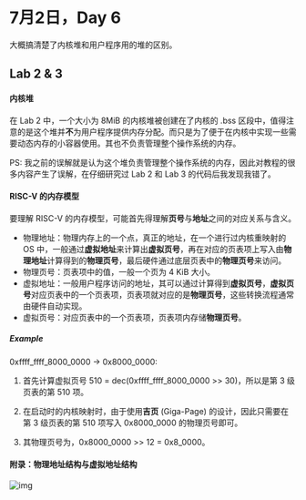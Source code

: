 # 7月2日，Day 6

大概搞清楚了内核堆和用户程序用的堆的区别。

## Lab 2 & 3

#### 内核堆

在 Lab 2 中，一个大小为 8MiB 的内核堆被创建在了内核的 .bss 区段中，值得注意的是这个堆并**不**为用户程序提供内存分配。而只是为了便于在内核中实现一些需要动态内存的小容器使用。其也不负责管理整个操作系统的内存。

PS: 我之前的误解就是认为这个堆负责管理整个操作系统的内存，因此对教程的很多内容产生了误解，在仔细研究过 Lab 2 和 Lab 3 的代码后我发现我错了。

#### RISC-V 的内存模型

要理解 RISC-V 的内存模型，可能首先得理解**页号**与**地址**之间的对应关系与含义。

- 物理地址：物理内存上的一个点，真正的地址，在一个进行过内核重映射的 OS 中，一般通过**虚拟地址**来计算出**虚拟页号**，再在对应的页表项上写入由**物理地址**计算得到的**物理页号**，最后硬件通过底层页表中的**物理页号**来访问。
- 物理页号：页表项中的值，一般一个页为 4 KiB 大小。
- 虚拟地址：一般用户程序访问的地址，其可以通过计算得到**虚拟页号**，**虚拟页号**对应页表中的一个页表项，页表项就对应的是**物理页号**，这些转换流程通常由硬件自动实现。
- 虚拟页号：对应页表中的一个页表项，页表项内存储**物理页号**。

##### Example

0xffff_ffff_8000_0000 -> 0x8000_0000:

1. 首先计算虚拟页号 510 = dec(0xffff_ffff_8000_0000 >> 30)，所以是第 3 级页表的第 510 项。

2. 在启动时的内核映射时，由于使用**吉页** (Giga-Page) 的设计，因此只需要在第 3 级页表的第 510 项写入 0x8000_0000 的物理页号即可。
3. 其物理页号为，0x8000_0000 >> 12 = 0x8_0000。

#### 附录：物理地址结构与虚拟地址结构

![img](https://rcore-os.github.io/rCore-Tutorial-deploy/docs/lab-3/pics/sv39_address.png)







